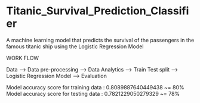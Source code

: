 # Titanic_Survival_Prediction_Classifier
A machine learning model that predicts the survival of the passengers in the famous titanic ship using the Logistic Regression Model


WORK FLOW

Data --> Data pre-processing --> Data Analytics --> Train Test split --> Logistic Regression Model --> Evaluation

Model accuracy score for training data : 0.8089887640449438 ~= 80%
Model accuracy score for testing data  :  0.7821229050279329 ~= 78%
